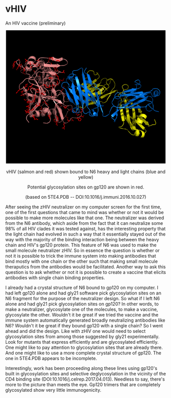 # vHIV
An HIV vaccine (preliminary)
<p align="center">
  <img src="vHIV.png" width="500"/>
</p>
<p align="center">
  vHIV (salmon and red) shown bound to N6 heavy and light chains (blue and yellow)
</p>
<p align="center">
  Potential glycosylation sites on gp120 are shown in red.
</p>
<p align="center">
  (based on 5TE4.PDB -- DOI:10.1016/j.immuni.2016.10.027)
</p>
<p>
After seeing the zHIV neutralizer on my computer screen for the first time, one of the first questions that came to mind was whether or not it would be possible to make more molecules like that one. The neutralizer was derived from the N6 antibody, which aside from the fact that it can neutralize some 98% of all HIV clades it was tested against, has the interesting property that the light chain had evolved in such a way that it essentially stayed out of the way with the majority of the binding interaction being between the heavy chain and HIV's gp120 protein. This feature of N6 was used to make the small molecule neutralizer zHIV. So in essence the question is whether or not it is possible to trick the immune system into making antibodies that bind mostly with one chain or the other such that making small molecule theraputics from the antibodies would be facilitated. Another way to ask this question is to ask whether or not it is possible to create a vaccine that elicits antibodies with single chain binding properties.
</p>
<p>
I already had a crystal structure of N6 bound to gp120 on my computer. I had left gp120 alone and had gly21 software pick glycosylation sites on an N6 fragment for the purpose of the neutralizer design. So what if I left N6 alone and had gly21 pick glycosylation sites on gp120? In other words, to make a neutralizer, glycosylate one of the molecules, to make a vaccine, glycosylate the other. Wouldn't it be great if we tried the vaccine and the immune system automatically generated broadly neutralizing antibodies like N6? Wouldn't it be great if they bound gp120 with a single chain? So I went ahead and did the design. Like with zHIV one would need to select glycosylation sites from among those suggested by gly21 experimentally. Look for mutants that express efficiently and are glycosylated efficiently. One might like to pay attention to glycosylation sites that are already there. And one might like to use a more complete crystal structure of gp120. The one in 5TE4.PDB appears to be incomplete.
</p>
<p>
Interestingly, work has been proceeding along these lines using gp120's built in glycosylation sites and selective deglycosylation in the vicinity of the CD4 binding site (DOI:10.1016/j.celrep.2017.04.013). Needless to say, there's more to the picture than meets the eye. Gp120 trimers that are completely glycosylated show very little immunogenicity.
</p>
